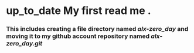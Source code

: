 # up_to_date My first read me . 
### This includes creating a file directory named *alx-zero_day* and moving it to my github account repository named *alx-zero_day.git* 
